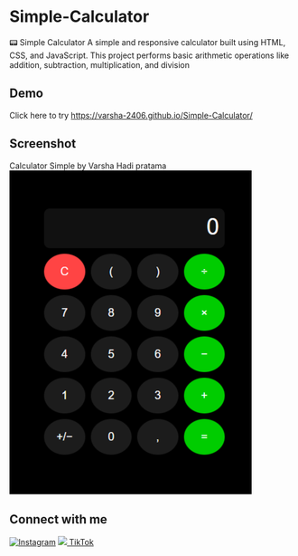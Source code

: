 # Simple-Calculator
📟 Simple Calculator A simple and responsive calculator built using HTML, CSS, and JavaScript. 
This project performs basic arithmetic operations like addition, subtraction, multiplication, and division

## Demo
Click here to try
https://varsha-2406.github.io/Simple-Calculator/

## Screenshot
Calculator Simple by Varsha Hadi pratama
![Calculator Screenshot](Screenshot_SimpleCalculator_ByVarsha.png)

## Connect with me
[![Instagram](https://img.shields.io/badge/Instagram-%23E4405F.svg?style=for-the-badge&logo=Instagram&logoColor=white)](https://instagram.com/vrshaa.m)
[<img src="https://cdn-icons-png.flaticon.com/512/3046/3046121.png" width="20"/> TikTok](https://www.tiktok.com/@vrshaa_2)

